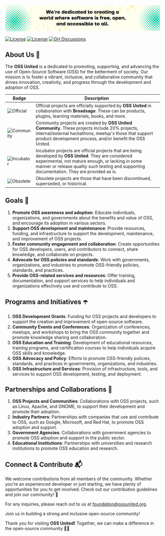 ![OSS United Collaboration Image](https://github.com/ossunited-community/.github/blob/main/profile/banner.png)

[![License](https://img.shields.io/badge/License-CC_BY_4.0-f27596.svg)](https://creativecommons.org/licenses/by/4.0/)
[![License](https://img.shields.io/badge/License-Apache_2.0-orange.svg)](https://opensource.org/licenses/Apache-2.0)
[![GH Discussions](https://img.shields.io/badge/OSS%20United-Discussions-green)](https://github.com/orgs/ossunited/discussions)

## About Us :information_desk_person:
The **OSS United** is a dedicated to promoting, supporting, and advancing the use of Open-Source Software (OSS) for the betterment of society. Our mission is to foster a vibrant, inclusive, and collaborative community that drives innovation, creativity, and progress through the development and adoption of OSS.

| Badge        | Description           
| ------------- |-------------|
| ![Official](https://img.shields.io/badge/project-official-green.svg?colorA=303033&colorB=ff8a2c&label=OSS%20United&style=for-the-badge) |Official projects are officially supported by **OSS United** in collaboration with **Broadsage**. These can be products, plugins, learning materials, books, and more.|
| ![Community](https://img.shields.io/badge/project-community-green.svg?colorA=303033&colorB=28B8A0&label=OSS%20United&style=for-the-badge) |  Community projects are created by **OSS United Community**. These projects include 20% projects, internal/external hackathons, meetup's those that support product development process, and/or benefit the OSS United.|
| ![Incubator](https://img.shields.io/badge/project-incubator-green.svg?colorA=303033&colorB=c3cf00&label=OSS%20United&style=for-the-badge) | Incubator projects are official projects that are being developed by **OSS United**. They are considered experimental, not mature enough, or lacking in some manner or release quality such testing and supporting documentation. They are provided as is. |
| ![Obsolete](https://img.shields.io/badge/project-obsolete-green.svg?colorA=303033&colorB=D1D1D2&label=OSS%20United&style=for-the-badge) | Obsolete projects are those that have been discontinued, superseded, or historical. |

## Goals :rocket:

1. **Promote OSS awareness and adoption**: Educate individuals, organizations, and governments about the benefits and value of OSS, and encourage its adoption in various sectors.
2. **Support OSS development and maintenance**: Provide resources, funding, and infrastructure to support the development, maintenance, and improvement of OSS projects.
3. **Foster community engagement and collaboration**: Create opportunities for OSS developers, users, and contributors to connect, share knowledge, and collaborate on projects.
4. **Advocate for OSS policies and standards**: Work with governments, organizations, and industries to promote OSS-friendly policies, standards, and practices.
5. **Provide OSS-related services and resources**: Offer training, documentation, and support services to help individuals and organizations effectively use and contribute to OSS.
   
## Programs and Initiatives :open_umbrella:

1. **OSS Development Grants**: Funding for OSS projects and developers to support the creation and improvement of open-source software.
2. **Community Events and Conferences**: Organization of conferences, meetups, and workshops to bring the OSS community together and promote knowledge sharing and collaboration.
3. **OSS Education and Training**: Development of educational resources, training programs, and certification courses to help individuals acquire OSS skills and knowledge.
4. **OSS Advocacy and Policy**: Efforts to promote OSS-friendly policies, standards, and practices in governments, organizations, and industries.
5. **OSS Infrastructure and Services**: Provision of infrastructure, tools, and services to support OSS development, testing, and deployment.

## Partnerships and Collaborations :handshake:

1. **OSS Projects and Communities**: Collaborations with OSS projects, such as Linux, Apache, and GNOME, to support their development and promote their adoption.
2. **Industry Partners**: Partnerships with companies that use and contribute to OSS, such as Google, Microsoft, and Red Hat, to promote OSS adoption and support.
3. **Government Agencies**: Collaborations with government agencies to promote OSS adoption and support in the public sector.
4. **Educational Institutions**: Partnerships with universities and research institutions to promote OSS education and research.

## Connect & Contribute 📬

We welcome contributions from all members of the community. Whether you're an experienced developer or just starting, we have plenty of opportunities for you to get involved. Check out our contribution guidelines and join our community! 🤝

For any inquiries, please reach out to us at [foundation@ossunited.org](mailto:foundation@ossunited.org).

Join us in building a strong and inclusive open-source community!

Thank you for visiting **OSS United!** Together, we can make a difference in the open-source community 🚀🌟
